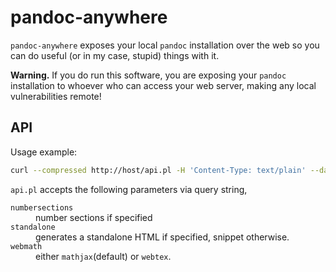 pandoc-anywhere
===============

`pandoc-anywhere` exposes your local `pandoc` installation over the web so you can do useful (or in my case, stupid) things with it.

__Warning.__
If you do run this software, you are exposing your `pandoc` installation to
whoever who can access your web server, making any local vulnerabilities remote!


API
---

Usage example:

```sh
curl --compressed http://host/api.pl -H 'Content-Type: text/plain' --data-binary @file.md
```

`api.pl` accepts the following parameters via query string,

<dl>
<dt><code>numbersections</code></dt>
<dd>number sections if specified
</dd>
<dt><code>standalone</code></dt>
<dd>generates a standalone HTML if specified, snippet otherwise.
</dd>
<dt><code>webmath</code></dt>
<dd>either <code>mathjax</code>(default) or <code>webtex</code>.
</dd>
</dl>
<!-- generated from
`numbersections`
:   number sections if specified

`standalone`
:   generates a standalone HTML if specified, snippet otherwise.

`webmath`
:   either `mathjax`(default) or `webtex`.
-->


Markdown Scratchpad
-------------------

Basic markdown editor that uses API to auto-update, [try it](https://scratch.b0ss.net).
There's also a less functional [no JS version](https://scratch.b0ss.net/nojs.pl) which defaults to `webtex`.


Setup
-----

* The `.pl` files require Apache 2 with `mod_perl` 2.0, I think no extra modules are needed.
* The rest are static files which you may serve any way you wish.
* The user that `httpd` runs as must have execute permissions on your `pandoc` binary.
